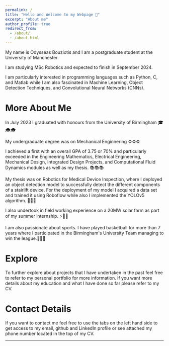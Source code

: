 ```yaml
---
permalink: /
title: "Hello and Welcome to my Webpage 👋"
excerpt: "About me"
author_profile: true
redirect_from: 
  - /about/
  - /about.html
---
```




My name is Odysseas Bouziotis and I am a postgraduate student at the University of Manchester.

I am studying MSc Robotics and expected to finish in September 2024.

I am particularly interested in programming languages such as Python, C, and Matlab while I am also fascinated in Machine Learning, Object Detection Techniques, and Convolutional Neural Networks (CNNs).

More About Me
======

In July 2023 I graduated with honours from the University of Birmingham 🎓🎓🎓

My undergraduate degree was on Mechanical Enginnering ⚙️⚙️⚙️

I achieved a first with an overall GPA of 3.75 or 70% and particularly exceeded in the Engineering Mathematics, Electrical Engineering, Mechanical Design, Integrated Design Projects, and Computational Fluid Dynamics modules as well as my thesis. 📚📚📚

My thesis was on Robotics for Medical Device Inspection, where I deployed an object detection model to successfully detect the different components of a stairlift device. For the deployment of my model I acquired a data set and trained it using Roboflow while also I implemented the YOLOv5 algorithm. 🤖🤖🤖

I also undertook in field working experience on a 20MW solar farm as part of my summer internship. ⚡🔋🌞  

I am also passionate about sports. I have played basketball for more than 7 years where I participated in the Birmingham's University Team managing to win the league.🏀🏀🏀

Explore
======
To further explore about projects that I have undertaken in the past feel free to refer to my personal portfolio for more information. If you want more details about my education and what I have done so far please refer to my CV.

Contact Details
======
If you want to contact me feel free to use the tabs on the left hand side to get access to my email, github and LinkedIn profile or see attached my phone number located in the top of my CV.

------

